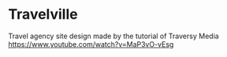 # Travelville
Travel agency site design made by the tutorial of Traversy Media https://www.youtube.com/watch?v=MaP3vO-vEsg
